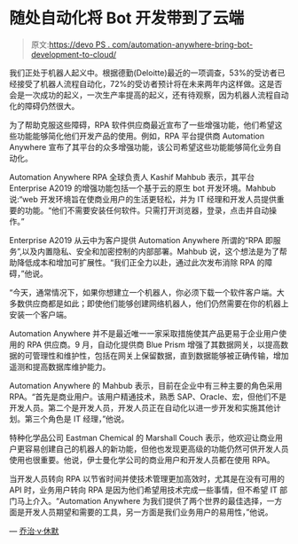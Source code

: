 # 随处自动化将 Bot 开发带到了云端

> 原文:[https://devo PS . com/automation-anywhere-bring-bot-development-to-cloud/](https://devops.com/automation-anywhere-brings-bot-development-to-the-cloud/)

我们正处于机器人起义中。根据德勤(Deloitte)最近的一项调查，53%的受访者已经接受了机器人流程自动化，72%的受访者预计将在未来两年内这样做。这是否会是一次成功的起义，一次生产率提高的起义，还有待观察，因为机器人流程自动化的障碍仍然很大。

为了帮助克服这些障碍，RPA 软件供应商最近宣布了一些增强功能，他们希望这些功能能够简化他们开发产品的使用。例如，RPA 平台提供商 Automation Anywhere 宣布了其平台的众多增强功能，该公司希望这些功能能够简化业务自动化。

Automation Anywhere RPA 全球负责人 Kashif Mahbub 表示，其平台 Enterprise A2019 的增强功能包括一个基于云的原生 bot 开发环境。Mahbub 说:“web 开发环境旨在使商业用户的生活更轻松，并为 IT 经理和开发人员提供重要的功能。“他们不需要安装任何软件。只需打开浏览器，登录，点击并自动操作。”

Enterprise A2019 从云中为客户提供 Automation Anywhere 所谓的“RPA 即服务”,以及内置隐私、安全和加密控制的内部部署。Mahbub 说，这个想法是为了帮助降低成本和增加可扩展性。“我们正全力以赴，通过此次发布消除 RPA 的障碍，”他说。

“今天，通常情况下，如果你想建立一个机器人，你必须下载一个软件客户端。大多数供应商都是如此；即使他们能够创建网络机器人，他们仍然需要在你的机器上安装一个客户端。

Automation Anywhere 并不是最近唯一一家采取措施使其产品更易于企业用户使用的 RPA 供应商。9 月，自动化提供商 Blue Prism 增强了其数据网关，以提高数据的可管理性和维护性，包括在网关上保留数据，直到数据能够被正确传输，增加遥测和提高数据库维护能力。

Automation Anywhere 的 Mahbub 表示，目前在企业中有三种主要的角色采用 RPA。“首先是商业用户。该用户精通技术，熟悉 SAP、Oracle、宏，但他们不是开发人员。第二个是开发人员，开发人员正在自动化以进一步开发和实施其他计划。第三个角色是 IT 经理，”他说。

特种化学品公司 Eastman Chemical 的 Marshall Couch 表示，他欢迎让商业用户更容易创建自己的机器人的新功能，但他也发现更高级的功能仍然可供开发人员使用也很重要。他说，伊士曼化学公司的商业用户和开发人员都在使用 RPA。

当开发人员转向 RPA 以节省时间并使技术管理更加高效时，尤其是在没有可用的 API 时，业务用户转向 RPA 是因为他们希望用技术完成一些事情，但不希望 IT 部门马上介入。“Automation Anywhere 为我们提供了两个世界的最佳选择，一方面是开发人员期望和需要的工具，另一方面是我们业务用户的易用性，”他说。

— [乔治·v·休默](https://devops.com/author/george-hulme/)